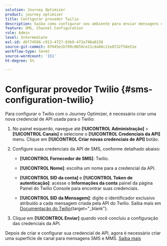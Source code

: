 ```yaml
---
solution: Journey Optimizer
product: journey optimizer
title: Configurar provedor Twilio
description: Saiba como configurar seu ambiente para enviar mensagens de texto com o Journey Optimizer com Twilio
feature: SMS, Channel Configuration
role: Admin
level: Intermediate
exl-id: d6f74566-c913-4727-83b9-473a798a0158
source-git-commit: 8f045e1b709c0059ce21cda68c21e8732f58e51e
workflow-type: tm+mt
source-wordcount: '151'
ht-degree: 5%

---
```


# Configurar provedor Twilio {#sms-configuration-twilio}

Para configurar o Twilio com o Journey Optimizer, é necessário criar uma nova credencial de API usada para o Twilio:

1. No painel esquerdo, navegue até **[!UICONTROL Administração]** > **[!UICONTROL Canais]** e selecione o **[!UICONTROL Credenciais da API]** menu. Clique em **[!UICONTROL Criar novas credenciais de API]** botão.

1. Configure suas credenciais da API de SMS, conforme detalhado abaixo:

   * **[!UICONTROL Fornecedor de SMS]**: Twilio.

   * **[!UICONTROL Nome]**: escolha um nome para a credencial da API.

   * **[!UICONTROL SID da conta]** e **[!UICONTROL Token de autenticação]**: acesse o **Informações da conta** painel da página Painel do Twilio Console para encontrar suas credenciais.

   * **[!UICONTROL SID da Mensagem]**: digite o identificador exclusivo atribuído a cada mensagem criada pela API do Twilio. Saiba mais em [Documentação do Twilio](https://support.twilio.com/hc/en-us/articles/223134387-What-is-a-Message-SID-){target="_blank"}.

1. Clique em **[!UICONTROL Enviar]** quando você concluiu a configuração das credenciais da API.

Depois de criar e configurar sua credencial de API, agora é necessário criar uma superfície de canal para mensagens SMS e MMS. [Saiba mais](sms-configuration-surface.md)
